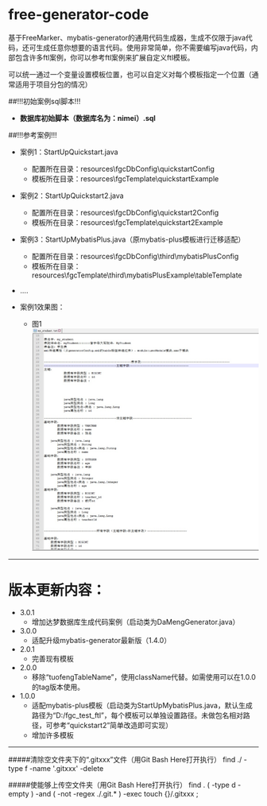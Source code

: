 # free-generator-code


基于FreeMarker、mybatis-generator的通用代码生成器，生成不仅限于java代码，还可生成任意你想要的语言代码。使用非常简单，你不需要编写java代码，内部包含许多ftl案例，你可以参考ftl案例来扩展自定义ftl模板。

可以统一通过一个变量设置模板位置，也可以自定义对每个模板指定一个位置（通常适用于项目分包的情况）


##!!!初始案例sql脚本!!!
+ **数据库初始脚本（数据库名为：nimei）.sql**

##!!!参考案例!!!
+ 案例1：StartUpQuickstart.java
  + 配置所在目录：resources\fgcDbConfig\quickstartConfig
  + 模板所在目录：resources\fgcTemplate\quickstartExample
+ 案例2：StartUpQuickstart2.java
  + 配置所在目录：resources\fgcDbConfig\quickstart2Config
  + 模板所在目录：resources\fgcTemplate\quickstart2Example
+ 案例3：StartUpMybatisPlus.java（原mybatis-plus模板进行迁移适配）
  + 配置所在目录：resources\fgcDbConfig\third\mybatisPlusConfig
  + 模板所在目录：resources\fgcTemplate\third\mybatisPlusExample\tableTemplate
+ ....


+ 案例1效果图：
  + 图1  ![image--------](https://github.com/JonSnow592622272/my-image/blob/master/free-generator-code/anli1.jpg)

<hr>

# 版本更新内容：
+ 3.0.1
  + 增加达梦数据库生成代码案例（启动类为DaMengGenerator.java）
+ 3.0.0
  + 适配升级mybatis-generator最新版（1.4.0）
+ 2.0.1
  + 完善现有模板
+ 2.0.0
  + 移除“tuofengTableName”，使用className代替。如需使用可以在1.0.0的tag版本使用。
+ 1.0.0
  + 适配mybatis-plus模板（启动类为StartUpMybatisPlus.java，默认生成路径为“D:/fgc_test_ftl”，每个模板可以单独设置路径。未做包名相对路径，可参考“quickstart2”简单改造即可实现）
  + 增加许多模板
  

<hr>
  
#####清除空文件夹下的“.gitxxx”文件（用Git Bash Here打开执行）
find ./ -type f -name '.gitxxx' -delete

#####使能够上传空文件夹（用Git Bash Here打开执行）
find . \( -type d -empty \) -and \( -not -regex ./\.git.* \) -exec touch {}/.gitxxx \;
